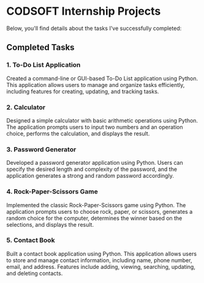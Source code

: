 # CODSOFT Internship Projects

Below, you'll find details about the tasks I've successfully completed:

## Completed Tasks

### 1. To-Do List Application
Created a command-line or GUI-based To-Do List application using Python. This application allows users to manage and organize tasks efficiently, including features for creating, updating, and tracking tasks.

### 2. Calculator
Designed a simple calculator with basic arithmetic operations using Python. The application prompts users to input two numbers and an operation choice, performs the calculation, and displays the result.

### 3. Password Generator
Developed a password generator application using Python. Users can specify the desired length and complexity of the password, and the application generates a strong and random password accordingly.

### 4. Rock-Paper-Scissors Game
Implemented the classic Rock-Paper-Scissors game using Python. The application prompts users to choose rock, paper, or scissors, generates a random choice for the computer, determines the winner based on the selections, and displays the result.

### 5. Contact Book
Built a contact book application using Python. This application allows users to store and manage contact information, including name, phone number, email, and address. Features include adding, viewing, searching, updating, and deleting contacts.
